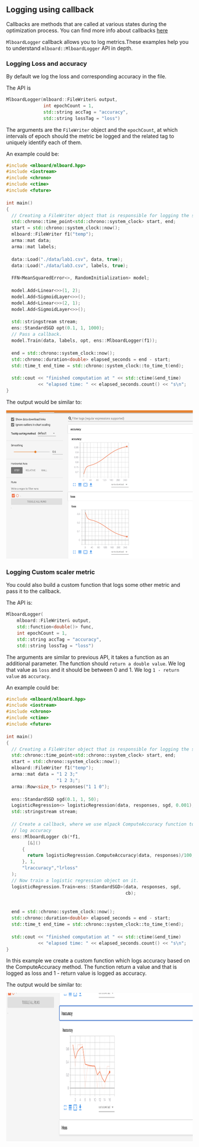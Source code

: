 ## Logging using callback

Callbacks are methods that are called at various states during the optimization process. You can find more info about callbacks [here](https://github.com/mlpack/ensmallen/blob/master/doc/callbacks.md)

`MlboardLogger` callback allows you to log metrics.These examples help you to understand `mlboard::MlboardLogger` API in depth.

### Logging Loss and accuracy

By default we log the loss and corresponding accuracy in the file. 

The API is 

```cpp
MlboardLogger(mlboard::FileWriter& output,
              int epochCount = 1,
              std::string accTag = "accuracy",
              std::string lossTag = "loss")
```

The arguments are the `FileWriter` object and the `epochCount`, at which intervals of epoch should the metric be logged and the related tag to uniquely identify each of them.

An example could be:

```cpp
#include <mlboard/mlboard.hpp>
#include <iostream>
#include <chrono> 
#include <ctime> 
#include <future>

int main()
{
  // Creating a FileWriter object that is responsible for logging the summary.
  std::chrono::time_point<std::chrono::system_clock> start, end; 
  start = std::chrono::system_clock::now(); 
  mlboard::FileWriter f1("temp");
  arma::mat data;
  arma::mat labels;

  data::Load("./data/lab1.csv", data, true);
  data::Load("./data/lab3.csv", labels, true);

  FFN<MeanSquaredError<>, RandomInitialization> model;

  model.Add<Linear<>>(1, 2);
  model.Add<SigmoidLayer<>>();
  model.Add<Linear<>>(2, 1);
  model.Add<SigmoidLayer<>>();

  std::stringstream stream;
  ens::StandardSGD opt(0.1, 1, 1000);
  // Pass a callback.
  model.Train(data, labels, opt, ens::MlboardLogger(f1));
  
  end = std::chrono::system_clock::now(); 
  std::chrono::duration<double> elapsed_seconds = end - start; 
  std::time_t end_time = std::chrono::system_clock::to_time_t(end); 

  std::cout << "finished computation at " << std::ctime(&end_time) 
            << "elapsed time: " << elapsed_seconds.count() << "s\n"; 
}
```

The output would be similar to:

<p>
<img src = "assets/default.jpg" width = "800" height = "400"/>
</p>

### Logging Custom scaler metric

You could also build a custom function that logs some other metric and pass it to the callback.

The API is:
```cpp
MlboardLogger(
    mlboard::FileWriter& output,
    std::function<double()> func,
    int epochCount = 1,
    std::string accTag = "accuracy",
    std::string lossTag = "loss")
```

The arguments are similar to previous API, it takes a function as an additional parameter. The function should `return a double value`. We log that value as `loss` and it should be between 0 and 1. We log `1 - return value` as `accuracy`.

An example could be:

```cpp
#include <mlboard/mlboard.hpp>
#include <iostream>
#include <chrono> 
#include <ctime> 
#include <future>

int main()
{
  // Creating a FileWriter object that is responsible for logging the summary.
  std::chrono::time_point<std::chrono::system_clock> start, end; 
  start = std::chrono::system_clock::now(); 
  mlboard::FileWriter f1("temp");
  arma::mat data = "1 2 3;"
                   "1 2 3;";
  arma::Row<size_t> responses("1 1 0");

  ens::StandardSGD sgd(0.1, 1, 50);
  LogisticRegression<> logisticRegression(data, responses, sgd, 0.001);
  std::stringstream stream;

  // Create a callback, where we use mlpack ComputeAccuracy function to 
  // log accuracy
  ens::MlboardLogger cb(*f1, 
        [&]()
      {
        return logisticRegression.ComputeAccuracy(data, responses)/100;
      }, 1,
      "lraccuracy","lrloss"
  );
  // Now train a logistic regression object on it.
  logisticRegression.Train<ens::StandardSGD>(data, responses, sgd,
                                             cb);

  
  end = std::chrono::system_clock::now(); 
  std::chrono::duration<double> elapsed_seconds = end - start; 
  std::time_t end_time = std::chrono::system_clock::to_time_t(end); 

  std::cout << "finished computation at " << std::ctime(&end_time) 
            << "elapsed time: " << elapsed_seconds.count() << "s\n"; 
}
```

In this example we create a custom function which logs accuracy based on the ComputeAccuracy method. The function return a value and that is logged as loss and 1 - return value is logged as accuracy.

The output would be similar to:

<p>
<img src = "assets/custom.jpg" width = "800" height = "400"/>
</p>

